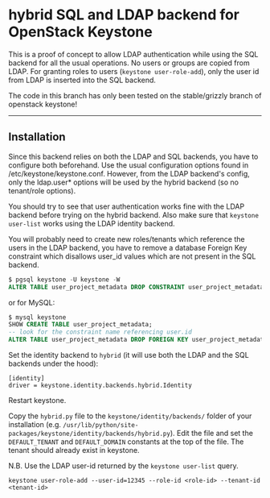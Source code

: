 # hybrid SQL and LDAP backend for OpenStack Keystone #

This is a proof of concept to allow LDAP authentication while using the SQL backend for all the usual operations. No users or groups are copied from LDAP. For granting roles to users (`keystone user-role-add`), only the user id from LDAP is inserted into the SQL backend.

The code in this branch has only been tested on the stable/grizzly branch of openstack keystone!

* * *

## Installation ##

Since this backend relies on both the LDAP and SQL backends, you have to configure both beforehand. Use the usual configuration options found in /etc/keystone/keystone.conf. However, from the LDAP backend's config, only the ldap.user* options will be used by the hybrid backend (so no tenant/role options).

You should try to see that user authentication works fine with the LDAP backend before trying on the hybrid backend. Also make sure that `keystone user-list` works using the LDAP identity backend.

You will probably need to create new roles/tenants which reference the
users in the LDAP backend, you have to remove a database Foreign Key
constraint which disallows user_id values which are not present in the
SQL backend.

```SQL
$ pgsql keystone -U keystone -W
ALTER TABLE user_project_metadata DROP CONSTRAINT user_project_metadata_user_id_fkey;
```

or for MySQL:

```SQL
$ mysql keystone
SHOW CREATE TABLE user_project_metadata;
-- look for the constraint name referencing user.id
ALTER TABLE user_project_metadata DROP FOREIGN KEY user_project_metadata_ibfk_1;
```

Set the identity backend to `hybrid` (it will use both the LDAP and the SQL backends under the hood):

```
[identity]
driver = keystone.identity.backends.hybrid.Identity
```

Restart keystone.

Copy the `hybrid.py` file to the `keystone/identity/backends/` folder of your installation (e.g. `/usr/lib/python/site-packages/keystone/identity/backends/hybrid.py`). Edit the file and set the `DEFAULT_TENANT` and `DEFAULT_DOMAIN` constants at the top of the file. The tenant should already exist in keystone.


N.B. Use the LDAP user-id returned by the `keystone user-list` query.

```
keystone user-role-add --user-id=12345 --role-id <role-id> --tenant-id <tenant-id>
```
